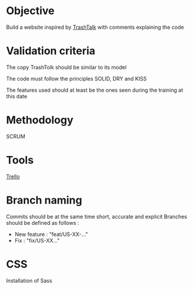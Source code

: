# Objective

Build a website inspired by <a href="https://trashtalk.co/" target="_blank">TrashTalk</a> with comments explaining the code

# Validation criteria

The copy TrashTolk should be similar to its model

The code must follow the principles SOLID, DRY and KISS

The features used should at least be the ones seen during the training at this date

# Methodology

SCRUM

# Tools

<a href="https://trello.com/b/DCgy2eJk/trashtolk" target="_blank">Trello</a>

# Branch naming

Commits should be at the same time short, accurate and explicit
Branches should be defined as follows :

- New feature : "feat/US-XX-..."
- Fix : "fix/US-XX..."

# CSS

Installation of Sass
